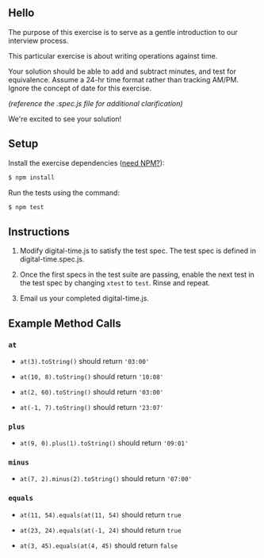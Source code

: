 ## Hello

The purpose of this exercise is to serve as a gentle introduction to our
interview process.

This particular exercise is about writing operations against time.

Your solution should be able to add and subtract minutes, and test for
equivalence. Assume a 24-hr time format rather than tracking AM/PM. Ignore
the concept of date for this exercise.

_(reference the .spec.js file for additional clarification)_


We're excited to see your solution!


## Setup

Install the exercise dependencies ([need NPM?](https://www.npmjs.com/get-npm)):

```bash
$ npm install
```

Run the tests using the command:

```bash
$ npm test
```


## Instructions

1. Modify digital-time.js to satisfy the test spec. The test spec is defined in digital-time.spec.js.

2. Once the first specs in the test suite are passing, enable the next test in the test spec by changing `xtest` to `test`. Rinse and repeat.

3. Email us your completed digital-time.js.


## Example Method Calls

### `at`

* `at(3).toString()` should return `'03:00'`

* `at(10, 8).toString()` should return `'10:08'`

* `at(2, 60).toString()` should return `'03:00'`

* `at(-1, 7).toString()` should return `'23:07'`

### `plus`

* `at(9, 0).plus(1).toString()` should return `'09:01'`

### `minus`

* `at(7, 2).minus(2).toString()` should return `'07:00'`

### `equals`

* `at(11, 54).equals(at(11, 54)` should return `true`

* `at(23, 24).equals(at(-1, 24)` should return `true`

* `at(3, 45).equals(at(4, 45)` should return `false`
